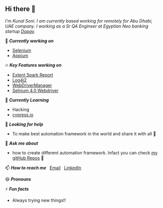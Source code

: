 ## Hi there 👋

*I'm Kunal Soni. I am currently based working for remotely for Abu Dhabi, UAE company. I working as a  Sr QA Engineer at Egyptian Neo banking startup [Dopay](https://dopay.com/).*

🔭 <B> *Currently working on* </B> 

- [Selenium](https://www.selenium.dev/)
- [Appium](http://appium.io/)

:fire: <B> *Key Features working on* </B>

- [Extent Spark Report](https://github.com/extent-framework/extentreports-java/wiki/A-Complete-Example) <br>
- [Log4j2](https://logging.apache.org/log4j/2.x/manual/configuration.html)<br>
- [WebDriverManager](https://github.com/bonigarcia/webdrivermanager)<br>
- [Selnium 4.0 Webdriver](https://www.selenium.dev/maven/) <br>

🌱 <B> *Currently Learning* </B>
- Hacking <br>
- [cypress.io](https://www.cypress.io/)

🤔 <B> *Looking for help* </B>  
- To make best automation framework in the world and share it with all :musical_note: <br> 

💬 <B> *Ask me about* </B> 
- how to create different automation framework. Infact you can check [my gitHub Repos](https://github.com/writeonk?tab=repositories) :fallen_leaf: <br>

📫 <B> *How to reach me* </B>
&nbsp; [Email](write@gmail.com)
&nbsp; [LinkedIn](https://www.linkedin.com/in/writeonk/)
 
😄 <B> *Pronouns* <br> </B>

⚡ <B> *Fun facts* <br> </B>
- Always trying new things!!

